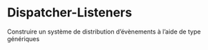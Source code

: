 # Dispatcher-Listeners
Construire un système de distribution d’évènements à l’aide de type génériques
